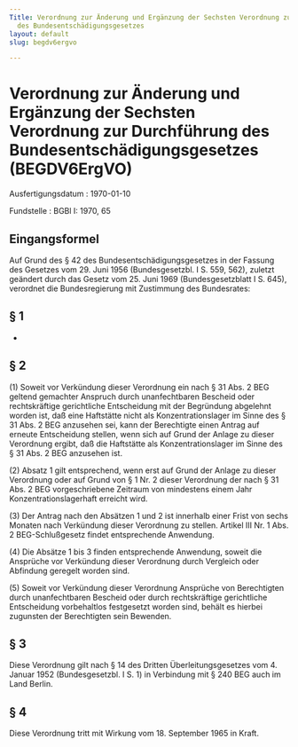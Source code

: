 ```yaml
---
Title: Verordnung zur Änderung und Ergänzung der Sechsten Verordnung zur Durchführung
  des Bundesentschädigungsgesetzes
layout: default
slug: begdv6ergvo

---
```


# Verordnung zur Änderung und Ergänzung der Sechsten Verordnung zur Durchführung des Bundesentschädigungsgesetzes (BEGDV6ErgVO)

Ausfertigungsdatum
:   1970-01-10

Fundstelle
:   BGBl I: 1970, 65



## Eingangsformel

Auf Grund des § 42 des Bundesentschädigungsgesetzes in der Fassung des
Gesetzes vom 29. Juni 1956 (Bundesgesetzbl. I S. 559, 562), zuletzt
geändert durch das Gesetz vom 25. Juni 1969 (Bundesgesetzblatt I S.
645), verordnet die Bundesregierung mit Zustimmung des Bundesrates:


## § 1

-


## § 2

(1) Soweit vor Verkündung dieser Verordnung ein nach § 31 Abs. 2 BEG
geltend gemachter Anspruch durch unanfechtbaren Bescheid oder
rechtskräftige gerichtliche Entscheidung mit der Begründung abgelehnt
worden ist, daß eine Haftstätte nicht als Konzentrationslager im Sinne
des § 31 Abs. 2 BEG anzusehen sei, kann der Berechtigte einen Antrag
auf erneute Entscheidung stellen, wenn sich auf Grund der Anlage zu
dieser Verordnung ergibt, daß die Haftstätte als Konzentrationslager
im Sinne des § 31 Abs. 2 BEG anzusehen ist.

(2) Absatz 1 gilt entsprechend, wenn erst auf Grund der Anlage zu
dieser Verordnung oder auf Grund von § 1 Nr. 2 dieser Verordnung der
nach § 31 Abs. 2 BEG vorgeschriebene Zeitraum von mindestens einem
Jahr Konzentrationslagerhaft erreicht wird.

(3) Der Antrag nach den Absätzen 1 und 2 ist innerhalb einer Frist von
sechs Monaten nach Verkündung dieser Verordnung zu stellen. Artikel
III Nr. 1 Abs. 2 BEG-Schlußgesetz findet entsprechende Anwendung.

(4) Die Absätze 1 bis 3 finden entsprechende Anwendung, soweit die
Ansprüche vor Verkündung dieser Verordnung durch Vergleich oder
Abfindung geregelt worden sind.

(5) Soweit vor Verkündung dieser Verordnung Ansprüche von Berechtigten
durch unanfechtbaren Bescheid oder durch rechtskräftige gerichtliche
Entscheidung vorbehaltlos festgesetzt worden sind, behält es hierbei
zugunsten der Berechtigten sein Bewenden.


## § 3

Diese Verordnung gilt nach § 14 des Dritten Überleitungsgesetzes vom
4\. Januar 1952 (Bundesgesetzbl. I S. 1) in Verbindung mit § 240 BEG
auch im Land Berlin.


## § 4

Diese Verordnung tritt mit Wirkung vom 18. September 1965 in Kraft.

